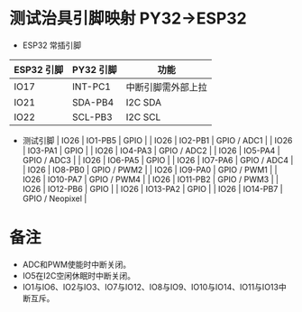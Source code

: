 # 测试治具引脚映射 PY32->ESP32

- ESP32 常插引脚

| ESP32 引脚 | PY32 引脚 | 功能               |
| ---------- | --------- | ------------------ |
| IO17       | INT-PC1   | 中断引脚需外部上拉  |
| IO21       | SDA-PB4   | I2C SDA            |
| IO22       | SCL-PB3   | I2C SCL            |

- 测试引脚
| IO26       | IO1-PB5   | GPIO               |
| IO26       | IO2-PB1   | GPIO / ADC1        |
| IO26       | IO3-PA1   | GPIO               |
| IO26       | IO4-PA3   | GPIO / ADC2        |
| IO26       | IO5-PA4   | GPIO / ADC3        |
| IO26       | IO6-PA5   | GPIO               |
| IO26       | IO7-PA6   | GPIO / ADC4        |
| IO26       | IO8-PB0   | GPIO / PWM2        |
| IO26       | IO9-PA0   | GPIO / PWM1        |
| IO26       | IO10-PA7  | GPIO / PWM4        |
| IO26       | IO11-PB2  | GPIO / PWM3        |
| IO26       | IO12-PB6  | GPIO               |
| IO26       | IO13-PA2  | GPIO               |
| IO26       | IO14-PB7  | GPIO / Neopixel    |


# 备注
- ADC和PWM使能时中断关闭。
- IO5在I2C空闲休眠时中断关闭。
- IO1与IO6、IO2与IO3、IO7与IO12、IO8与IO9、IO10与IO14、IO11与IO13中断互斥。
